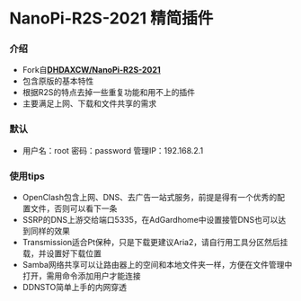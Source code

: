 # NanoPi-R2S-2021 精简插件

### 介绍
- Fork自[**DHDAXCW/NanoPi-R2S-2021**](https://github.com/DHDAXCW/NanoPi-R2S-2021)
- 包含原版的基本特性
- 根据R2S的特点去掉一些重复功能和用不上的插件
- 主要满足上网、下载和文件共享的需求
### 默认
- 用户名：root 密码：password 管理IP：192.168.2.1
### 使用tips
- OpenClash包含上网、DNS、去广告一站式服务，前提是得有一个优秀的配置文件，否则可以看下一条
- SSRP的DNS上游交给端口5335，在AdGardhome中设置接管DNS也可以达到同样的效果
- Transmission适合Pt保种，只是下载更建议Aria2，请自行用工具分区然后挂载，并设置好下载位置
- Samba网络共享可以让路由器上的空间和本地文件夹一样，方便在文件管理中打开，需用命令添加用户才能连接
- DDNSTO简单上手的内网穿透
